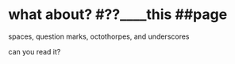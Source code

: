 # what   about? #??____this ##page

spaces, question marks, octothorpes, and underscores

can you read it?

